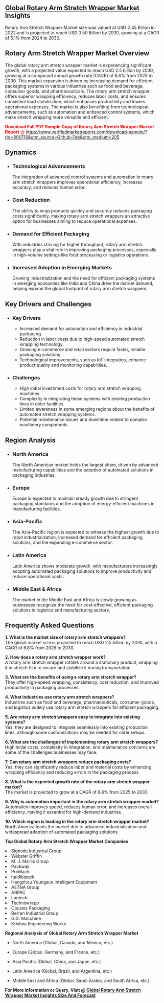 <h2><a href="https://www.verifiedmarketreports.com/download-sample/?rid=800716&amp;utm_source=Github&amp;utm_medium=205" target="_blank">Global Rotary Arm Stretch Wrapper Market</a> Insights</h2><p>Rotary Arm Stretch Wrapper Market size was valued at USD 2.45 Billion in 2022 and is projected to reach USD 3.50 Billion by 2030, growing at a CAGR of 5.1% from 2024 to 2030.</p><p> <h2>Rotary Arm Stretch Wrapper Market Overview</h2> <p>The global rotary arm stretch wrapper market is experiencing significant growth, with a projected value expected to reach USD 2.5 billion by 2030, growing at a compound annual growth rate (CAGR) of 6.8% from 2025 to 2030. This market expansion is driven by increasing demand for efficient packaging systems in various industries such as food and beverage, consumer goods, and pharmaceuticals. The rotary arm stretch wrapper offers superior wrapping efficiency, reduces labor costs, and ensures consistent load stabilization, which enhances productivity and lowers operational expenses. The market is also benefiting from technological advancements, such as automation and enhanced control systems, which make stretch wrapping more versatile and efficient.</p> <p><p><span class=""><span style="color: #ff0000;"><strong>Download Full PDF Sample Copy of Rotary Arm Stretch Wrapper Market Report</strong> @ </span><a href="https://www.verifiedmarketreports.com/download-sample/?rid=800716&amp;utm_source=Github-Feb&amp;utm_medium=205" target="_blank">https://www.verifiedmarketreports.com/download-sample/?rid=800716&amp;utm_source=Github-Feb&amp;utm_medium=205</a></span></p></p> <h2>Dynamics</h2> <ul> <li><h3>Technological Advancements</h3> The integration of advanced control systems and automation in rotary arm stretch wrappers improves operational efficiency, increases accuracy, and reduces human error.</li> <li><h3>Cost Reduction</h3> The ability to wrap products quickly and securely reduces packaging costs significantly, making rotary arm stretch wrappers an attractive option for businesses aiming to reduce operational expenses.</li> <li><h3>Demand for Efficient Packaging</h3> With industries striving for higher throughput, rotary arm stretch wrappers play a vital role in improving packaging processes, especially in high-volume settings like food processing or logistics operations.</li> <li><h3>Increased Adoption in Emerging Markets</h3> Growing industrialization and the need for efficient packaging systems in emerging economies like India and China drive the market demand, helping expand the global footprint of rotary arm stretch wrappers.</li> </ul> <h2>Key Drivers and Challenges</h2> <ul> <li><h3>Key Drivers</h3> <ul> <li>Increased demand for automation and efficiency in industrial packaging.</li> <li>Reduction in labor costs due to high-speed automated stretch wrapping technology.</li> <li>Growing e-commerce and retail sectors require faster, reliable packaging solutions.</li> <li>Technological improvements, such as IoT integration, enhance product quality and monitoring capabilities.</li> </ul> </li> <li><h3>Challenges</h3> <ul> <li>High initial investment costs for rotary arm stretch wrapping machines.</li> <li>Complexity in integrating these systems with existing production lines in older facilities.</li> <li>Limited awareness in some emerging regions about the benefits of automated stretch wrapping systems.</li> <li>Potential maintenance issues and downtime related to complex machinery components.</li> </ul> </li> </ul> <h2>Region Analysis</h2> <ul> <li><h3>North America</h3> The North American market holds the largest share, driven by advanced manufacturing capabilities and the adoption of automated solutions in packaging industries.</li> <li><h3>Europe</h3> Europe is expected to maintain steady growth due to stringent packaging standards and the adoption of energy-efficient machines in manufacturing facilities.</li> <li><h3>Asia-Pacific</h3> The Asia-Pacific region is expected to witness the highest growth due to rapid industrialization, increased demand for efficient packaging solutions, and the expanding e-commerce sector.</li> <li><h3>Latin America</h3> Latin America shows moderate growth, with manufacturers increasingly adopting automated packaging solutions to improve productivity and reduce operational costs.</li> <li><h3>Middle East & Africa</h3> The market in the Middle East and Africa is slowly growing as businesses recognize the need for cost-effective, efficient packaging solutions in logistics and manufacturing sectors.</li> </ul> <h2>Frequently Asked Questions</h2> <p><b>1. What is the market size of rotary arm stretch wrappers?</b><br> The global market size is projected to reach USD 2.5 billion by 2030, with a CAGR of 6.8% from 2025 to 2030.</p> <p><b>2. How does a rotary arm stretch wrapper work?</b><br> A rotary arm stretch wrapper rotates around a stationary product, wrapping it in stretch film to secure and stabilize it during transportation.</p> <p><b>3. What are the benefits of using a rotary arm stretch wrapper?</b><br> They offer high-speed wrapping, consistency, cost reduction, and improved productivity in packaging processes.</p> <p><b>4. What industries use rotary arm stretch wrappers?</b><br> Industries such as food and beverage, pharmaceuticals, consumer goods, and logistics widely use rotary arm stretch wrappers for efficient packaging.</p> <p><b>5. Are rotary arm stretch wrappers easy to integrate into existing systems?</b><br> Yes, they are designed to integrate seamlessly into existing production lines, although some customizations may be needed for older setups.</p> <p><b>6. What are the challenges of implementing rotary arm stretch wrappers?</b><br> High initial costs, complexity in integration, and maintenance concerns are some of the challenges businesses may face.</p> <p><b>7. Can rotary arm stretch wrappers reduce packaging costs?</b><br> Yes, they can significantly reduce labor and material costs by enhancing wrapping efficiency and reducing errors in the packaging process.</p> <p><b>8. What is the expected growth rate of the rotary arm stretch wrapper market?</b><br> The market is projected to grow at a CAGR of 6.8% from 2025 to 2030.</p> <p><b>9. Why is automation important in the rotary arm stretch wrapper market?</b><br> Automation improves speed, reduces human error, and increases overall efficiency, making it essential for high-demand industries.</p> <p><b>10. Which region is leading in the rotary arm stretch wrapper market?</b><br> North America leads the market due to advanced industrialization and widespread adoption of automated packaging solutions.</p> </p><p><strong>Top Global Rotary Arm Stretch Wrapper Market Companies</strong></p><div data-test-id=""><p><li>Signode Industrial Group</li><li> Webster Griffin</li><li> M. J. Maillis Group</li><li> Packway</li><li> ProMach</li><li> Italdibipack</li><li> Hangzhou Youngsun Intelligent Equipment</li><li> AETNA Group</li><li> ARPAC</li><li> Lantech</li><li> Technowrapp</li><li> Cousins Packaging</li><li> Berran Industrial Group</li><li> G.G. Macchine</li><li> Krishna Engineering Works</li></p><div><strong>Regional Analysis of&nbsp;Global Rotary Arm Stretch Wrapper Market</strong></div><ul><li dir="ltr"><p dir="ltr">North America&nbsp;(Global, Canada, and Mexico, etc.)</p></li><li dir="ltr"><p dir="ltr">Europe (Global, Germany, and France, etc.)</p></li><li dir="ltr"><p dir="ltr">Asia Pacific&nbsp;(Global, China, and Japan, etc.)</p></li><li dir="ltr"><p dir="ltr">Latin America&nbsp;(Global, Brazil, and Argentina, etc.)</p></li><li dir="ltr">Middle East and Africa&nbsp;(Global, Saudi Arabia, and South Africa, etc.)</li></ul><p><strong>For More Information or Query, Visit @&nbsp;</strong><strong><a href="https://www.verifiedmarketreports.com/product/rotary-arm-stretch-wrapper-market/?utm_source=Github&amp;utm_medium=205" target="_blank">Global Rotary Arm Stretch Wrapper Market Insights Size And Forecast</a></strong></p></div>
